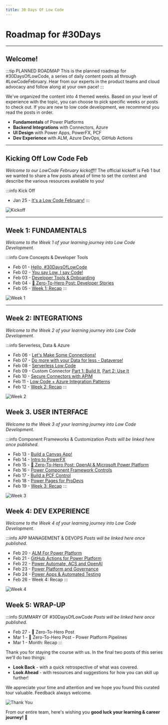 ```yaml
---
title: 30 Days Of Low Code
---
```


# Roadmap for #30Days

---

## Welcome! 

:::tip PLANNED ROADMAP
This is the planned roadmap for #30DaysOfLowCode, a series of daily content posts all through #LowCodeFebruary. Hear from our experts in the product teams and cloud advocacy and follow along at your own pace!
:::

We've organized the content into 4 themed weeks. Based on your level of experience with the topic, you can choose to pick specific weeks or posts to check out. If you are new to low code development, we recommend you read the posts in order.

 * **Fundamentals** of Power Platforms
 * **Backend Integrations** with Connectors, Azure
 * **UI Design** with Power Apps, PowerFX, PCF 
 * **Dev Experience** with ALM, Azure DevOps, GitHub Actions

---

## Kicking Off Low Code Feb

_Welcome to our LowCode February kickoff!!_ The official kickoff is Feb 1 but we wanted to share a few posts ahead of time to set the context and describe the various resources available to you!

:::info Kick Off 
* Jan 25 - [It's a Low Code February!](/blog/2023-kickoff)
:::

![Kickoff](CampaignBanner.png)

---

## Week 1: FUNDAMENTALS

_Welcome to the Week 1 of your learning journey into Low Code Development._

:::info Core Concepts & Developer Tools
 * Feb 01 - [Hello, #30DaysOfLowCode](/blog/2023-day1)
 * Feb 02 - [You say Low, I say Code!](/blog/2023-day2)
 * Feb 03 - [Developer Tools & Onboarding](/blog/2023-day3)
 * Feb 04 - [🚀 Zero-To-Hero Post: Developer Stories](/blog/2023-day4)
 * Feb 05 - [Week 1: Recap](/blog/2023-day5)
:::

![Week 1](./../../../static/img/og/30-week1.png)

---

## Week 2: INTEGRATIONS

_Welcome to the Week 2 of your learning journey into Low Code Development._

:::info Serverless, Data & Azure
 * Feb 06 - [Let's Make Some Connections!](/blog/2023-day6)
 * Feb 07 - [Do more with your Data for less - Dataverse!](/blog/2023-day7)
 * Feb 08 - [Serverless Low Code](/blog/2023-day8)
 * Feb 09 - Custom Connector [Part 1: Build It](/blog/2023-day9-build), [Part 2: Use It](/blog/2023-day9-use)
 * Feb 10 - [Secure Connectors with APIM](/blog/2023-day10)
 * Feb 11 - [Low Code + Azure Integration Patterns](/blog/2023-day11)
 * Feb 12 - [Week 2: Recap](/blog/2023-day12)
:::

![Week 2](./../../../static/img/og/30-week2.png)


## Week 3. USER INTERFACE

_Welcome to the Week 3 of your learning journey into Low Code Development._

:::info Component Frameworks & Customization
_Posts will be linked here once published._
 * Feb 13 - [Build a Canvas App!](/blog/2023-day13)
 * Feb 14 - [Intro to PowerFX](/blog/2023-day14)
 * Feb 15 - [🚀 Zero-To-Hero Post: OpenAI & Microsoft Power Platform](/blog/2023-day15)
 * Feb 16 - [Power Component Framework Controls](/blog/2023-day16)
 * Feb 17 - [Build a PCF Control](/blog/2023-day17)
 * Feb 18 - [Power Pages for ProDevs](/blog/2023-day18)
 * Feb 19 - [Week 3: Recap](/blog/2023-day19)
:::

![Week 3](./../../../static/img/og/30-week3.png)


## Week 4: DEV EXPERIENCE

_Welcome to the Week 4 of your learning journey into Low Code Development._

:::info APP MANAGEMENT & DEVOPS
_Posts will be linked here once published._
 * Feb 20 - [ALM For Power Platform](/blog/2023-day20)
 * Feb 21 - [GitHub Actions for Power Platform](/blog/2023-day21)
 * Feb 22 - [Power Automate, ACS and OpenAI](/blog/2023-day22)
 * Feb 23 - [Power Platform and Governance](/blog/2023-day23)
 * Feb 24 - [Power Apps & Automated Testing](/blog/2023-day24)
 * Feb 26 - Week 4: Recap
:::

![Week 4](./../../../static/img/og/30-week4.png)

## Week 5: WRAP-UP

:::info SUMMARY OF #30DaysOfLowCode
_Posts will be linked here once published._
 * Feb 27 - 🚀 Zero-To-Hero Post
 * Mar 1 - 🚀 Zero-To-Hero Post - Power Platform Pipelines
 * Mar 1 - Month: Recap
:::

Thank you for staying the course with us. In the final two posts of this series we'll do two things:
 * **Look Back** - with a quick retrospective of what was covered.
 * **Look Ahead** - with resources and suggestions for how you can skill up further!

We appreciate your time and attention and we hope you found this curated tour valuable. Feedback always welcome. 

![Thank You](./../../../static/img/og/30-thankyou.png)

From our entire team, here's wishing you **good luck your learning & career journey!** 🎉
